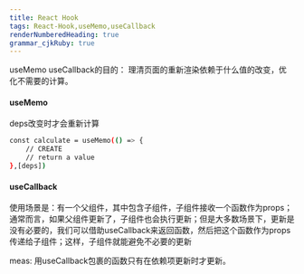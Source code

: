 ```yaml
---
title: React Hook
tags: React-Hook,useMemo,useCallback
renderNumberedHeading: true
grammar_cjkRuby: true
---
```


useMemo useCallback的目的：
理清页面的重新渲染依赖于什么值的改变，优化不需要的计算。

#### useMemo
deps改变时才会重新计算
```bash
const calculate = useMemo(() => {
	// CREATE
	// return a value
},[deps])
```

#### useCallback
使用场景是：有一个父组件，其中包含子组件，子组件接收一个函数作为props；通常而言，如果父组件更新了，子组件也会执行更新；但是大多数场景下，更新是没有必要的，我们可以借助useCallback来返回函数，然后把这个函数作为props传递给子组件；这样，子组件就能避免不必要的更新

meas: 用useCallback包裹的函数只有在依赖项更新时才更新。


